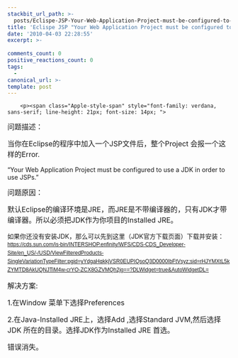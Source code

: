 ```yaml
---
stackbit_url_path: >-
  posts/Eclispe-JSP-Your-Web-Application-Project-must-be-configured-to-use-a-JDK-in-order-to-use-JSPs解决方案
title: 'Eclispe JSP "Your Web Application Project must be configured to use a JDK in order to use JSPs."解决方案'
date: '2010-04-03 22:28:55'
excerpt: >-
  
comments_count: 0
positive_reactions_count: 0
tags: 
  - 
canonical_url: >-
template: post
---
```


        <p><span class="Apple-style-span" style="font-family: verdana, sans-serif; line-height: 21px; font-size: 14px; ">
</span></p><p style="padding-top: 0px; padding-right: 0px; padding-bottom: 0px; padding-left: 0px; margin-top: 1em; margin-right: 0px; margin-bottom: 0.5em; margin-left: 0px; "><span style="line-height: 24px; font-size: medium; ">问题描述：</span></p>
<p style="padding-top: 0px; padding-right: 0px; padding-bottom: 0px; padding-left: 0px; margin-top: 1em; margin-right: 0px; margin-bottom: 0.5em; margin-left: 0px; "><span style="line-height: 24px; font-size: medium; ">当你在Eclipse的程序中加入一个JSP文件后，整个Project 会报一个这样的Error.</span></p>
<p style="padding-top: 0px; padding-right: 0px; padding-bottom: 0px; padding-left: 0px; margin-top: 1em; margin-right: 0px; margin-bottom: 0.5em; margin-left: 0px; ">“Your Web Application Project must be configured to use a JDK in order to use JSPs.”</p>
<p style="padding-top: 0px; padding-right: 0px; padding-bottom: 0px; padding-left: 0px; margin-top: 1em; margin-right: 0px; margin-bottom: 0.5em; margin-left: 0px; "><span style="line-height: 24px; font-size: medium; ">问题原因：</span></p>
<p style="padding-top: 0px; padding-right: 0px; padding-bottom: 0px; padding-left: 0px; margin-top: 1em; margin-right: 0px; margin-bottom: 0.5em; margin-left: 0px; "><span style="line-height: 24px; font-size: medium; ">默认Eclipse的编译环境是JRE，而JRE是不带编译器的，只有JDK才带编译器。所以必须把JDK作为你项目的Installed JRE。</span></p>
<p style="padding-top: 0px; padding-right: 0px; padding-bottom: 0px; padding-left: 0px; margin-top: 1em; margin-right: 0px; margin-bottom: 0.5em; margin-left: 0px; ">如果你还没有安装JDK，那么可以先到这里（JDK官方下载页面）下载并安装：<span class="Apple-style-span" style="font-family: Arial, Verdana, sans-serif; line-height: 19px; font-size: 12px; "><a href="https://cds.sun.com/is-bin/INTERSHOP.enfinity/WFS/CDS-CDS_Developer-Site/en_US/-/USD/ViewFilteredProducts-SingleVariationTypeFilter;pgid=yYdgaHqkkjVSR0EUPIQsoQ3D0000IbFtVsyz;sid=rHJYMXtL5kZYMTD8AkUQNJTiM4w-crYO-ZCX8GZVMQh2jg==?DLWidget=true&amp;AutoWidgetDL=">https://cds.sun.com/is-bin/INTERSHOP.enfinity/WFS/CDS-CDS_Developer-Site/en_US/-/USD/ViewFilteredProducts-SingleVariationTypeFilter;pgid=yYdgaHqkkjVSR0EUPIQsoQ3D0000IbFtVsyz;sid=rHJYMXtL5kZYMTD8AkUQNJTiM4w-crYO-ZCX8GZVMQh2jg==?DLWidget=true&amp;AutoWidgetDL=</a></span></p>
<p style="padding-top: 0px; padding-right: 0px; padding-bottom: 0px; padding-left: 0px; margin-top: 1em; margin-right: 0px; margin-bottom: 0.5em; margin-left: 0px; ">
</p><p style="padding-top: 0px; padding-right: 0px; padding-bottom: 0px; padding-left: 0px; margin-top: 1em; margin-right: 0px; margin-bottom: 0.5em; margin-left: 0px; "><span style="line-height: 24px; font-size: medium; ">解决方案:</span></p>
<p style="padding-top: 0px; padding-right: 0px; padding-bottom: 0px; padding-left: 0px; margin-top: 1em; margin-right: 0px; margin-bottom: 0.5em; margin-left: 0px; "><span style="line-height: 24px; font-size: medium; ">1.在Window 菜单下选择Preferences</span></p>
<p style="padding-top: 0px; padding-right: 0px; padding-bottom: 0px; padding-left: 0px; margin-top: 1em; margin-right: 0px; margin-bottom: 0.5em; margin-left: 0px; "><span class="Apple-style-span" style="line-height: 24px; font-size: medium; ">2.在Java-Installed JRE上，选择Add ,选择Standard JVM,然后选择JDK 所在的目录。选择JDK作为Installed JRE 首选。</span></p>
<p style="padding-top: 0px; padding-right: 0px; padding-bottom: 0px; padding-left: 0px; margin-top: 1em; margin-right: 0px; margin-bottom: 0.5em; margin-left: 0px; ">
</p><p style="padding-top: 0px; padding-right: 0px; padding-bottom: 0px; padding-left: 0px; margin-top: 1em; margin-right: 0px; margin-bottom: 0.5em; margin-left: 0px; "><span style="line-height: 24px; font-size: medium; ">错误消失。</span></p>
<div><span style="line-height: 24px; font-size: medium; "><br>
</span></div>
<p></p>
<p></p>
<p></p>
      